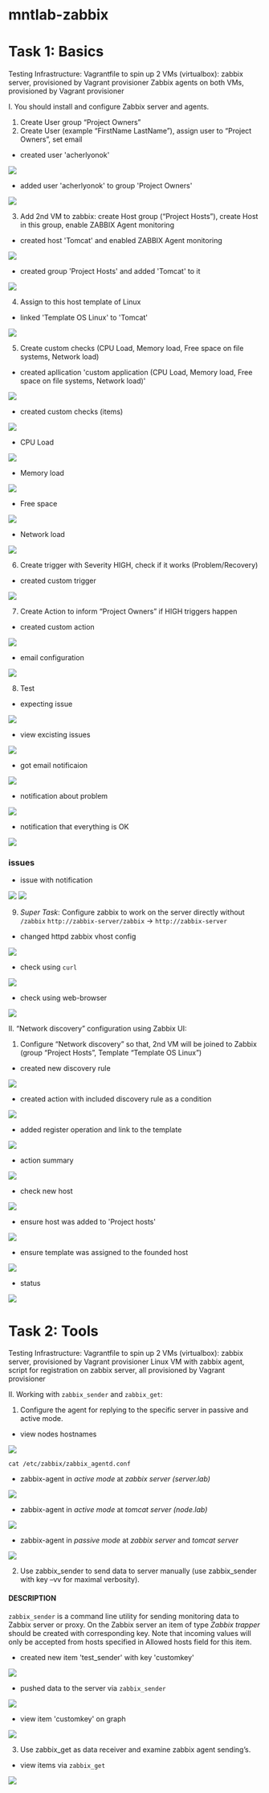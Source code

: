 # mntlab-zabbix

# Task 1: Basics

Testing Infrastructure:
Vagrantfile to spin up 2 VMs (virtualbox): zabbix server, provisioned by Vagrant provisioner
Zabbix agents on both VMs, provisioned by Vagrant provisioner

I. You should install and configure Zabbix server and agents.

1. Create User group “Project Owners”
2. Create User (example “FirstName LastName”), assign user to “Project Owners”, set email

- created user 'acherlyonok'
<img src="report/1.1.1.users.png">

- added user 'acherlyonok' to group 'Project Owners'
<img src="report/1.1.2.groups.png">


3. Add 2nd VM to zabbix: create Host group (“Project Hosts”), create Host in this group, enable ZABBIX Agent monitoring

- created host 'Tomcat' and enabled ZABBIX Agent monitoring
<img src="report/1.1.3.1.hosts.png">

- created group 'Project Hosts' and added 'Tomcat' to it
<img src="report/1.1.3.2.host_groups.png">


4. Assign to this host template of Linux 

- linked 'Template OS Linux' to 'Tomcat'
<img src="report/1.1.4.host_templates.png">


5. Create custom checks (CPU Load, Memory load, Free space on file systems, Network load)

- created apllication 'custom application (CPU Load, Memory load, Free space on file systems, Network load)'
<img src="report/1.1.5.1.applications.png">

- created custom checks (items)
<img src="report/1.1.5.2.custom_checks.png">

- CPU Load
<img src="report/1.1.5.2.1.item_cpu_load.png">

- Memory load
<img src="report/1.1.5.2.2.item_memory_load.png">

- Free space
<img src="report/1.1.5.2.3.item_free_space.png">

- Network load
<img src="report/1.1.5.2.4.item_network_load.png">

6. Create trigger with Severity HIGH, check if it works (Problem/Recovery)

- created custom trigger
<img src="report/1.1.6.trigger.png">


7. Create Action to inform “Project Owners” if HIGH triggers happen

- created custom action
<img src="report/1.1.7.1.action.png">

- email configuration
<img src="report/1.1.7.2.email_configuration.png">

8. Test

- expecting issue
<img src="report/1.1.8.1.problems_dashboard.png">

- view excisting issues
<img src="report/1.1.8.2.problems.png">

- got email notificaion
<img src="report/1.1.8.3.notification.png">

- notification about problem
<img src="report/1.1.8.4.notification_problem.png">

- notification that everything is OK
<img src="report/1.1.8.5.notification_ok.png">

### issues

- issue with notification
<img src="report/bug1.png">
<img src="report/bug2.png">


9. *Super Task*: Configure zabbix to work on the server directly without `/zabbix` `http://zabbix-server/zabbix` -> `http://zabbix-server`

- changed httpd zabbix vhost config
<img src="report/1.1.9.1.zabbix_vhost.png">

- check using `curl`
<img src="report/1.1.9.2.zabbix_direct.png">

- check using web-browser
<img src="report/1.1.9.3.zabbix_direct_2.png">


II. “Network discovery” configuration using Zabbix UI:

1. Configure “Network discovery” so that, 2nd VM will be joined to Zabbix (group “Project Hosts”, Template “Template OS Linux”)

- created new discovery rule
<img src="report/1.2.1.1.discovery_rule.png">

- created action with included discovery rule as a condition
<img src="report/1.2.1.2.discovery_rule_action.png">

- added register operation and link to the template
<img src="report/1.2.1.3.host_register_rule.png">

- action summary
<img src="report/1.2.1.4.action_summary.png">

- check new host
<img src="report/1.2.1.5.discovery_status.png">

- ensure host was added to 'Project hosts'
<img src="report/1.2.1.6.approved_host.png">

- ensure template was assigned to the founded host
<img src="report/1.2.1.7.applied_template.png">

- status
<img src="report/1.2.1.8.status_dashboard.png">


# Task 2: Tools

Testing Infrastructure:
Vagrantfile to spin up 2 VMs (virtualbox): zabbix server, provisioned by Vagrant provisioner
Linux VM with zabbix agent, script for registration on zabbix server, all provisioned by Vagrant provisioner

II. Working with `zabbix_sender` and `zabbix_get`:

1. Configure the agent for replying to the specific server in passive and active mode.

- view nodes hostnames 
<img src="report/2.1.1.1.hostnames.png">

`cat /etc/zabbix/zabbix_agentd.conf`
- zabbix-agent in *active mode* at *zabbix server (server.lab)*
<img src="report/2.1.1.2.1.agent_at_server_active_mode.png">

- zabbix-agent in *active mode* at *tomcat server (node.lab)* 
<img src="report/2.1.1.2.2.agent_at_tomcat_active_mode.png">

- zabbix-agent in *passive mode* at *zabbix server* and *tomcat server*
<img src="report/2.1.1.3.passive_mode.png">

2. Use zabbix_sender to send data to server manually (use zabbix_sender with key –vv for maximal verbosity).

#### DESCRIPTION
`zabbix_sender` is a command line utility for sending monitoring data to Zabbix server or proxy. On the Zabbix server an item of type *Zabbix trapper* should be created with corresponding key. Note that incoming values will only be accepted from hosts specified in Allowed hosts field for this item.  

- created new item 'test_sender' with key 'customkey'
<img src="report/2.1.2.1.item_zabbix_trapper.png">

- pushed data to the server via `zabbix_sender`
<img src="report/2.1.2.2.data.png">

- view item 'customkey' on graph
<img src="report/2.1.2.3.customkey_graph.png">

3. Use zabbix_get as data receiver and examine zabbix agent sending’s.

- view items via `zabbix_get`
<img src="report/2.1.3.1.zabbix_get.png">
